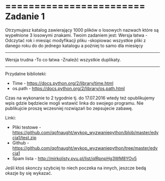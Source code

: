 ========================
Zadanie 1
========================

Otrzymujesz katalog zawierający 1000 plików o losowych nazwach które są wypełnione 3 losowymi znakami. Twoim zadaniem jest:
Wersja łatwa
-Odczytać rok i miesiąc modyfikacji pliku
-skopiowac wszystkie pliki z danego roku do do jednego katalogu a poźniej to samo dla miesięcy

___

Wersja trudna
-To co łatwa
-Znaleźć wszystkie duplikaty.

___

Przydatne biblioteki:

* Time - https://docs.python.org/2/library/time.html
* os.path - https://docs.python.org/2/library/os.path.html

Czas na wykonanie to 2 tygodnie tj. do 17.07.2016 wtedy też opublikujemy wpis gdzie będziecie mogli wstawić linka do swojego programu. Nie publikujcie proszę wczesniej rozwiązań bo zepsujecie zabawę.

Linki:

* Pliki testowe - https://github.com/qofnaught/wykop_wyzwaniepython/blob/master/edycja1/test.zip
* Github - https://github.com/qofnaught/wykop_wyzwaniepython/tree/master/edycja1
* Spam lista - http://mirkolisty.pvu.pl/list/qIRpnpHg3WM8YOv5

Jeśli ktoś skonczy szybciej to niech poczeka na innych, jeszcze bedą okazje by się wykazać.